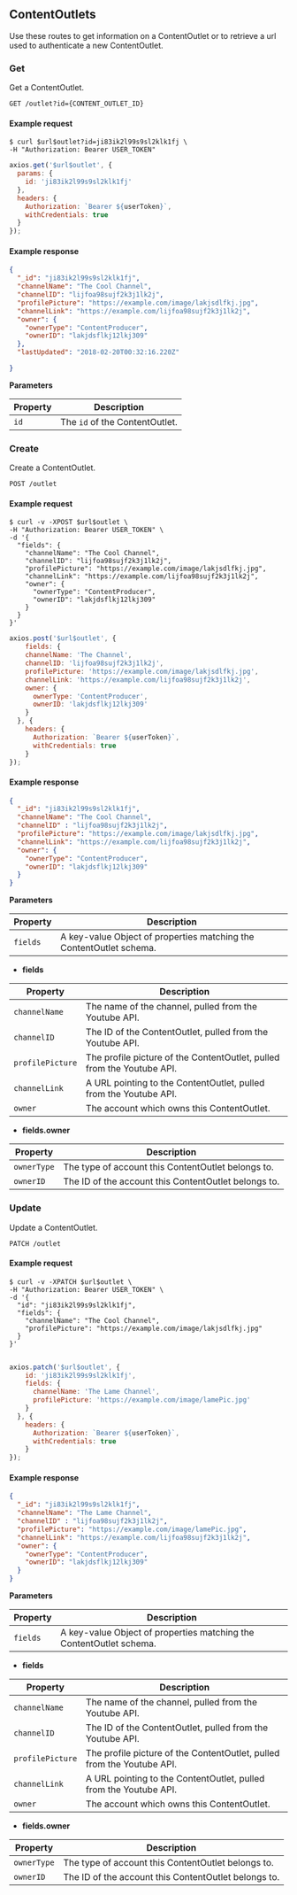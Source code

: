 ## ContentOutlets

Use these routes to get information on a ContentOutlet or to retrieve a url used to authenticate a new ContentOutlet.

### Get

Get a ContentOutlet.

```endpoint
GET /outlet?id={CONTENT_OUTLET_ID}
```

#### Example request

```curl
$ curl $url$outlet?id=ji83ik2l99s9sl2klk1fj \
-H "Authorization: Bearer USER_TOKEN"
```

```javascript
axios.get('$url$outlet', {
  params: {
    id: 'ji83ik2l99s9sl2klk1fj'
  },
  headers: {
    Authorization: `Bearer ${userToken}`,
    withCredentials: true
  }
});
```

#### Example response

```json
{
  "_id": "ji83ik2l99s9sl2klk1fj",
  "channelName": "The Cool Channel",
  "channelID": "lijfoa98sujf2k3j1lk2j",
  "profilePicture": "https://example.com/image/lakjsdlfkj.jpg",
  "channelLink": "https://example.com/lijfoa98sujf2k3j1lk2j",
  "owner": {
    "ownerType": "ContentProducer",
    "ownerID": "lakjdsflkj12lkj309"
  },
  "lastUpdated": "2018-02-20T00:32:16.220Z"

}
```

**Parameters**

Property | Description
---------|---------
`id`     | The `id` of the ContentOutlet.






### Create

Create a ContentOutlet.

```endpoint
POST /outlet
```

#### Example request

```curl
$ curl -v -XPOST $url$outlet \
-H "Authorization: Bearer USER_TOKEN" \
-d '{
  "fields": {
    "channelName": "The Cool Channel",
    "channelID": "lijfoa98sujf2k3j1lk2j",
    "profilePicture": "https://example.com/image/lakjsdlfkj.jpg",
    "channelLink": "https://example.com/lijfoa98sujf2k3j1lk2j",
    "owner": {
      "ownerType": "ContentProducer",
      "ownerID": "lakjdsflkj12lkj309"
    }
  }
}'
```

```javascript
axios.post('$url$outlet', {
    fields: {
    channelName: 'The Channel',
    channelID: 'lijfoa98sujf2k3j1lk2j',
    profilePicture: 'https://example.com/image/lakjsdlfkj.jpg',
    channelLink: 'https://example.com/lijfoa98sujf2k3j1lk2j',
    owner: {
      ownerType: 'ContentProducer',
      ownerID: 'lakjdsflkj12lkj309'
    }
  }, {
    headers: {
      Authorization: `Bearer ${userToken}`,
      withCredentials: true
    }
});
```

#### Example response

```json
{
  "_id": "ji83ik2l99s9sl2klk1fj",
  "channelName": "The Cool Channel",
  "channelID" : "lijfoa98sujf2k3j1lk2j",
  "profilePicture": "https://example.com/image/lakjsdlfkj.jpg",
  "channelLink": "https://example.com/lijfoa98sujf2k3j1lk2j",
  "owner": {
    "ownerType": "ContentProducer",
    "ownerID": "lakjdsflkj12lkj309"
  }
}
```

**Parameters**

Property | Description
---------|---------
`fields` | A key-value Object of properties matching the ContentOutlet schema.


 - **fields**

Property         | Description
-----------------|-----------------
`channelName`    | The name of the channel, pulled from the Youtube API.
`channelID`      | The ID of the ContentOutlet, pulled from the Youtube API.
`profilePicture` | The profile picture of the ContentOutlet, pulled from the Youtube API.
`channelLink`    | A URL pointing to the ContentOutlet, pulled from the Youtube API.
`owner`          | The account which owns this ContentOutlet.

 - **fields.owner**

Property    | Description
------------|------------
`ownerType` | The type of account this ContentOutlet belongs to.
`ownerID`   | The ID of the account this ContentOutlet belongs to.







### Update

Update a ContentOutlet.

```endpoint
PATCH /outlet
```

#### Example request

```curl
$ curl -v -XPATCH $url$outlet \
-H "Authorization: Bearer USER_TOKEN" \
-d '{
  "id": "ji83ik2l99s9sl2klk1fj",
  "fields": {
    "channelName": "The Cool Channel",
    "profilePicture": "https://example.com/image/lakjsdlfkj.jpg"
  }
}'
```

```javascript

axios.patch('$url$outlet', {
    id: 'ji83ik2l99s9sl2klk1fj',
    fields: {
      channelName: 'The Lame Channel',
      profilePicture: 'https://example.com/image/lamePic.jpg'
    }
  }, {
    headers: {
      Authorization: `Bearer ${userToken}`,
      withCredentials: true
    }
});

```

#### Example response

```json
{
  "_id": "ji83ik2l99s9sl2klk1fj",
  "channelName": "The Lame Channel",
  "channelID" : "lijfoa98sujf2k3j1lk2j",
  "profilePicture": "https://example.com/image/lamePic.jpg",
  "channelLink": "https://example.com/lijfoa98sujf2k3j1lk2j",
  "owner": {
    "ownerType": "ContentProducer",
    "ownerID": "lakjdsflkj12lkj309"
  }
}
```

**Parameters**

Property | Description
---------|---------
`fields` | A key-value Object of properties matching the ContentOutlet schema.


  - **fields**

Property         | Description
-----------------|-----------------
`channelName`    | The name of the channel, pulled from the Youtube API.
`channelID`      | The ID of the ContentOutlet, pulled from the Youtube API.
`profilePicture` | The profile picture of the ContentOutlet, pulled from the Youtube API.
`channelLink`    | A URL pointing to the ContentOutlet, pulled from the Youtube API.
`owner`          | The account which owns this ContentOutlet.

  - **fields.owner**

Property    | Description
------------|------------
`ownerType` | The type of account this ContentOutlet belongs to.
`ownerID`   | The ID of the account this ContentOutlet belongs to.
